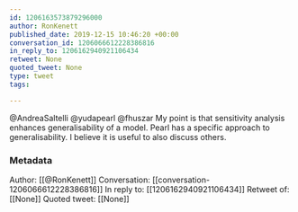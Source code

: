 ```yaml
---
id: 1206163573879296000
author: RonKenett
published_date: 2019-12-15 10:46:20 +00:00
conversation_id: 1206066612228386816
in_reply_to: 1206162940921106434
retweet: None
quoted_tweet: None
type: tweet
tags:

---
```


@AndreaSaltelli @yudapearl @fhuszar My point is that sensitivity analysis enhances generalisability of a model. Pearl has a specific approach to generalisability. I believe it is useful to also discuss others.

### Metadata

Author: [[@RonKenett]]
Conversation: [[conversation-1206066612228386816]]
In reply to: [[1206162940921106434]]
Retweet of: [[None]]
Quoted tweet: [[None]]
